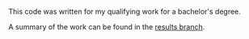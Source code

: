 This code was written for my qualifying work for a bachelor's degree.

A summary of the work can be found in the [results branch](https://github.com/i-d-lytvynenko/SLU/tree/results).
